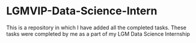 # LGMVIP-Data-Science-Intern

This is a repository in which I have added all the completed tasks.
These tasks were completed by me as a part of my LGM Data Science Internship
